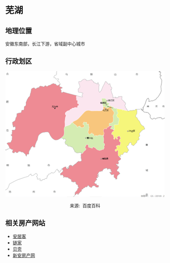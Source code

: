 # 芜湖

## 地理位置

安徽东南部，长江下游，省域副中心城市

## 行政划区

![行政区域图](../images/wuhu/area.png "芜湖行政区域图")

<center>来源:  百度百科</center>

## 相关房产网站

- [安居客](https://wuhu.anjuke.com/)
- [链家](https://wuhu.lianjia.com/)
- [贝壳](https://wuhu.ke.com/)
- [新安房产网](https://wh.xafc.com/)
